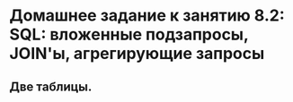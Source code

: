 # Домашнее задание к занятию 8.2: SQL: вложенные подзапросы, JOIN'ы, агрегирующие запросы
## Две таблицы.
